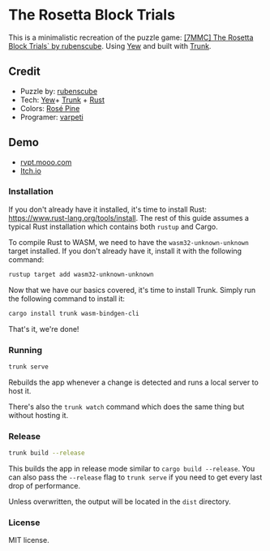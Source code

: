# The Rosetta Block Trials 

This is a minimalistic recreation of the puzzle game: [[7MMC] The Rosetta Block Trials` by rubenscube](https://mmcelebration.com/level/4/31/#!/about). 
Using [Yew](https://yew.rs/) and built with [Trunk](https://github.com/thedodd/trunk).

## Credit

- Puzzle by: [rubenscube](https://mmcelebration.com/level/4/31/#!/about)
- Tech: [Yew](https://yew.rs/)+ [Trunk](https://github.com/thedodd/trunk) + [Rust](https://www.rust-lang.org/)
- Colors: [Rosé Pine](https://rosepinetheme.com)
- Programer: [varpeti](https://github.com/varpeti)

## Demo

- [rvpt.mooo.com](https://rvpt.mooo.com/the-rosetta-block-trials/)
- [Itch.io](https://itep.itch.io/the-rosetta-block-trials)

### Installation

If you don't already have it installed, it's time to install Rust: <https://www.rust-lang.org/tools/install>.
The rest of this guide assumes a typical Rust installation which contains both `rustup` and Cargo.

To compile Rust to WASM, we need to have the `wasm32-unknown-unknown` target installed.
If you don't already have it, install it with the following command:

```bash
rustup target add wasm32-unknown-unknown
```

Now that we have our basics covered, it's time to install Trunk.
Simply run the following command to install it:

```bash
cargo install trunk wasm-bindgen-cli
```

That's it, we're done!

### Running

```bash
trunk serve
```

Rebuilds the app whenever a change is detected and runs a local server to host it.

There's also the `trunk watch` command which does the same thing but without hosting it.

### Release

```bash
trunk build --release
```

This builds the app in release mode similar to `cargo build --release`.
You can also pass the `--release` flag to `trunk serve` if you need to get every last drop of performance.

Unless overwritten, the output will be located in the `dist` directory.

### License

MIT license.
